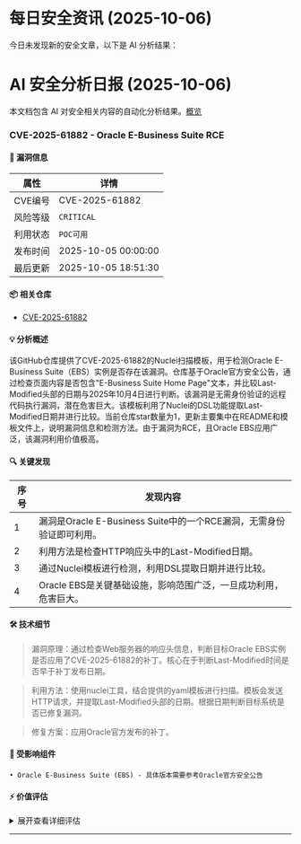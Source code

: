 # 每日安全资讯 (2025-10-06)

今日未发现新的安全文章，以下是 AI 分析结果：

# AI 安全分析日报 (2025-10-06)

本文档包含 AI 对安全相关内容的自动化分析结果。[概览](https://blog.897010.xyz/c/today)


### CVE-2025-61882 - Oracle E-Business Suite RCE

#### 📌 漏洞信息

| 属性 | 详情 |
|------|------|
| CVE编号 | CVE-2025-61882 |
| 风险等级 | `CRITICAL` |
| 利用状态 | `POC可用` |
| 发布时间 | 2025-10-05 00:00:00 |
| 最后更新 | 2025-10-05 18:51:30 |

#### 📦 相关仓库

- [CVE-2025-61882](https://github.com/rxerium/CVE-2025-61882)

#### 💡 分析概述

该GitHub仓库提供了CVE-2025-61882的Nuclei扫描模板，用于检测Oracle E-Business Suite（EBS）实例是否存在该漏洞。仓库基于Oracle官方安全公告，通过检查页面内容是否包含"E-Business Suite Home Page"文本，并比较Last-Modified头部的日期与2025年10月4日进行判断。该漏洞是无需身份验证的远程代码执行漏洞，潜在危害巨大。该模板利用了Nuclei的DSL功能提取Last-Modified日期并进行比较。当前仓库star数量为1，更新主要集中在README和模板文件上，说明漏洞信息和检测方法。由于漏洞为RCE，且Oracle EBS应用广泛，该漏洞利用价值极高。

#### 🔍 关键发现

| 序号 | 发现内容 |
|------|----------|
| 1 | 漏洞是Oracle E-Business Suite中的一个RCE漏洞，无需身份验证即可利用。 |
| 2 | 利用方法是检查HTTP响应头中的Last-Modified日期。 |
| 3 | 通过Nuclei模板进行检测，利用DSL提取日期并进行比较。 |
| 4 | Oracle EBS是关键基础设施，影响范围广泛，一旦成功利用，危害巨大。 |

#### 🛠️ 技术细节

> 漏洞原理：通过检查Web服务器的响应头信息，判断目标Oracle EBS实例是否应用了CVE-2025-61882的补丁。核心在于判断Last-Modified时间是否早于补丁发布日期。

> 利用方法：使用nuclei工具，结合提供的yaml模板进行扫描。模板会发送HTTP请求，并提取Last-Modified头部的日期。根据日期判断目标系统是否已修复漏洞。

> 修复方案：应用Oracle官方发布的补丁。


#### 🎯 受影响组件

```
• Oracle E-Business Suite (EBS) - 具体版本需要参考Oracle官方安全公告
```

#### ⚡ 价值评估

<details>
<summary>展开查看详细评估</summary>

该漏洞为Oracle EBS的RCE，影响范围广，利用难度低（POC/EXP可用），危害程度高，且为1day漏洞，具有极高的实战价值。
</details>

---
